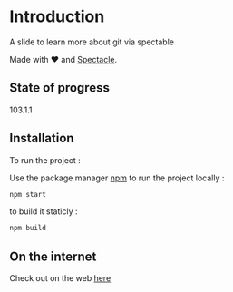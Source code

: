 # Introduction

A slide to learn more about git via spectable

Made with ❤️ and [Spectacle](https://github.com/FormidableLabs/spectacle/).

## State of progress

103.1.1

## Installation

To run the project :

Use the package manager [npm](https://www.npmjs.com/) to run the project locally : 

```bash
npm start
```

to build it staticly : 

```bash
npm build
```

## On the internet

Check out on the web [here](https://ecv-git-learning-thibaut-dusautoirs-projects.vercel.app/?slideIndex=0&stepIndex=0)
